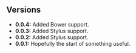 ## Versions

- **0.0.4:** Added Bower support.
- **0.0.3:** Added Stylus support.
- **0.0.2:** Added Stylus support.
- **0.0.1:** Hopefully the start of something useful.